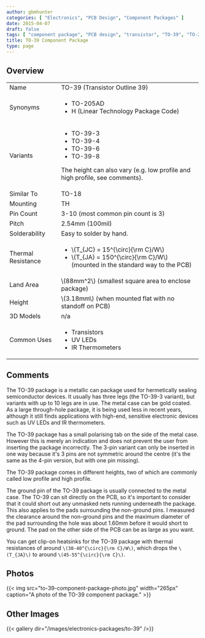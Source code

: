 ```yaml
---
author: gbmhunter
categories: [ "Electronics", "PCB Design", "Component Packages" ]
date: 2015-04-07
draft: false
tags: [ "component package", "PCB design", "transistor", "TO-39", "TO-205AD" ]
title: TO-39 Component Package
type: page
---
```


## Overview

<table>
<tbody>
<tr>
    <td>Name</td>
    <td >TO-39 (Transistor Outline 39)</td>
</tr>
<tr>
<td>Synonyms</td>
<td>
    <ul>
        <li>TO-205AD</li>
        <li>H (Linear Technology Package Code)</li>
    </ul>
</td>
</tr>
<tr>
    <td>Variants</td>
    <td>
        <ul>
            <li>TO-39-3</li>
            <li>TO-39-4</li>
            <li>TO-39-6</li>
            <li>TO-39-8</li>
        </ul>
        <p>The height can also vary (e.g. low profile and high profile, see comments).</p>
    </td>
</tr>
<tr>
    <td>Similar To</td>
    <td >TO-18</td>
</tr>
<tr>
    <td>Mounting</td>
    <td>TH</td>
</tr>
<tr >
<td >Pin Count
</td>
<td >3-10 (most common pin count is 3)
</td></tr><tr >
<td >Pitch
</td>
<td >2.54mm (100mil)
</td></tr><tr >
<td >Solderability
</td>
<td >Easy to solder by hand.
</td>
</tr>
<tr>
    <td>Thermal Resistance</td>
    <td>
        <ul>
            <li>\(T_{JC} = 15^{\circ}{\rm C}/W\)</li>
            <li>\(T_{JA} = 150^{\circ}{\rm C}/W\) (mounted in the standard way to the PCB)</li>
        </ul>
    </td>
</tr>
<tr>
<td>Land Area</td>
<td >\(88mm^2\) (smallest square area to enclose package)
</td></tr><tr >
<td >Height
</td>
<td >\(3.18mm\) (when mounted flat with no standoff on PCB)
</td></tr><tr >
<td >3D Models
</td>
<td >n/a
</td>
</tr>
<tr>
    <td >Common Uses
    </td>
    <td>
        <ul>
            <li>Transistors</li>
            <li>UV LEDs</li>
            <li>IR Thermometers</li>
        </ul>
    </td>
</tr>
</tbody></table>

## Comments

The TO-39 package is a metallic can package used for hermetically sealing semiconductor devices. It usually has three legs (the TO-39-3 variant), but variants with up to 10 legs are in use. The metal case can be gold coated. As a large through-hole package, it is being used less in recent years, although it still finds applications with high-end, sensitive electronic devices such as UV LEDs and IR thermometers.

The TO-39 package has a small polarising tab on the side of the metal case. However this is merely an indication and does not prevent the user from inserting the package incorrectly. The 3-pin variant can only be inserted in one way because it's 3 pins are not symmetric around the centre (it's the same as the 4-pin version, but with one pin missing).

The TO-39 package comes in different heights, two of which are commonly called low profile and high profile.

The ground pin of the TO-39 package is usually connected to the metal case. The TO-39 can sit directly on the PCB, so it's important to consider that it could short out any unmasked nets running underneath the package. This also applies to the pads surrounding the non-ground pins. I measured the clearance around the non-ground pins and the maximum diameter of the pad surrounding the hole was about 1.60mm before it would short to ground. The pad on the other side of the PCB can be as large as you want.

You can get clip-on heatsinks for the TO-39 package with thermal resistances of around `\(30-40^{\circ}{\rm C}/W\)`, which drops the `\(T_{JA}\)` to around `\(45-55^{\circ}{\rm C}\)`.

## Photos

{{< img src="to-39-component-package-photo.jpg" width="265px" caption="A photo of the TO-39 component package."  >}}

## Other Images

{{< gallery dir="/images/electronics-packages/to-39" />}}
